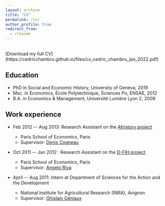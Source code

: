 ```yaml
---
layout: archive
title: "CV"
permalink: /cv/
author_profile: true
redirect_from:
  - /resume
---
```


<br>
[Download my full CV](https://cedricchambru.github.io/files/cv_cedric_chambru_jan_2022.pdf)

## Education

* PhD in Social and Economic History, University of Geneva, 2019
* Msc. in Economics,  École Polytechnique, Sciences Po, ENSAE, 2012
* B.A. in Economics & Management, Université Lumière Lyon 2, 2009

## Work experience

* Feb 2012 -- Aug 2013: Research Assistant on the [Afristory project](http://www.parisschoolofeconomics.eu/docs/cogneau-denis/afristory-document-scientifique-blanc-2011.pdf)
  * Paris School of Economics, Paris
  * Supervisor: [Denis Cogneau](https://www.parisschoolofeconomics.eu/en/cogneau-denis/)

* Oct 2011 -- Jan 2012 : Research Assistant on the [D-FIH project](https://dfih.fr/)
  * Paris School of Economics, Paris
  * Supervisor: [Angelo Riva](https://www.parisschoolofeconomics.eu/en/riva-angelo/)

* April -- Aug 2011: Intern at Department of Sciences for the Action and the Development
  * National Institute for Agricultural Research (INRA), Avignon
  * Supervisor: [Ghislain Géniaux](https://www6.paca.inrae.fr/ecodeveloppement/Les-Femmes-et-Les-Hommes/Geniaux-Ghislain)


